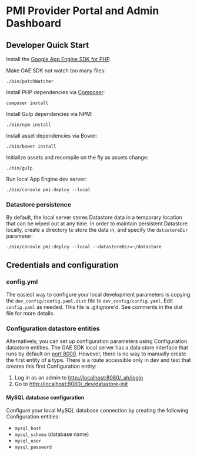 # PMI Provider Portal and Admin Dashboard

## Developer Quick Start

Install the [Google App Engine SDK for PHP](https://cloud.google.com/appengine/downloads).

Make GAE SDK not watch too many files:

`./bin/patchWatcher`

Install PHP dependencies via [Composer](https://getcomposer.org/doc/00-intro.md#globally):

`composer install`

Install Gulp dependencies via NPM:

`./bin/npm install`

Install asset dependencies via Bower:

`./bin/bower install`

Initialize assets and recompile on the fly as assets change:

`./bin/gulp`

Run local App Engine dev server:

`./bin/console pmi:deploy --local`
 
### Datastore persistence
By default, the local server stores Datastore data in a temporary location that can be wiped out at any time.  In order to maintain persistent Datastore locally, create a directory to store the data in, and specify the `datastoreDir` parameter:

`./bin/console pmi:deploy --local --datastoreDir=~/datastore`


## Credentials and configuration

### config.yml

The easiest way to configure your local development parameters is copying the `dev_config/config.yaml.dist` file to `dev_config/config.yaml`.  Edit `config.yaml` as needed.  This file is .gitignore'd.  See comments in the dist file for more details.

### Configuration datastore entities
Alternatively, you can set up configuration parameters using Configuration datastore entities.  The GAE SDK local server has a data store interface that runs by default on [port 8000](http://localhost:8000/datastore).  However, there is no way to manually create the first entity of a type.  There is a route accessible only in dev and test that creates this first Configuration entity:

1. Log in as an admin to [http://localhost:8080/_ah/login](http://localhost:8080/_ah/login)
2. Go to [http://localhost:8080/_dev/datastore-init](http://localhost:8080/_dev/datastore-init)

#### MySQL database configuration
Configure your local MySQL database connection by creating the following Configuration entities:

* `mysql_host`
* `mysql_schema` (database name)
* `mysql_user`
* `mysql_password`
